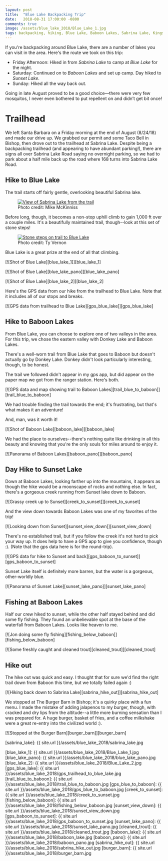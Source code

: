 ```yaml
---
layout: post
title:  "Blue Lake Backpacking Trip"
date:   2018-08-31 17:00:00 -0800
comments: true
image: /assets/blue_lake_2018/Blue_Lake_1.jpg
tags: backpacking, hiking, Blue Lake, Baboon Lakes, Sabrina Lake, Kings Canyon,  Sierras
---
```


If you're backpacking around Blue Lake, there are a number of lakes you can visit in the area. Here's the route we took on this trip:
* Friday Afternoon: Hiked in from *Sabrina Lake* to camp at *Blue Lake* for the night.
* Saturday: Continued on to *Baboon Lakes* and set up camp. Day hiked to *Sunset Lake*.
* Sunday: Hiked all the way back out.

Going in late August proved to be a good choice—there were very few mosquitos, I never even bothered to put repellent on and didn’t get bit once!

# Trailhead

We left Santa Barbara on a Friday morning at the end of August (8/24/18) and made our drive up. We grabbed our permit and some Taco Bell in Bishop, then drove out to the trailhead at Sabrina Lake. Despite being a backpacking trailhead (and appearing to have abundant parking!), there are signs all over Sabrina Lake Road saying no overnight parking, so we had to park about a half mile back up the road where 168 turns into Sabrina Lake Road.

## Hike to Blue Lake

The trail starts off fairly gentle, overlooking beautiful Sabrina lake. 

<figure>
  <a href="{{ site.url }}/assets/blue_lake_2018/sabrina_lake.jpg"><img src="{{ site.url }}/assets/blue_lake_2018/sabrina_lake.jpg" alt="View of Sabrina Lake from the trail"/></a>
  <figcaption>Photo credit: Mike McKinniss</figcaption>
</figure>

Before long, though, it becomes a non-stop uphill climb to gain 1,000 ft over a couple miles. It's a beautifully maintained trail, though--look at this set of stone steps!

<figure>
  <a href="{{ site.url }}/assets/blue_lake_2018/stone_steps.jpg"><img src="{{ site.url }}/assets/blue_lake_2018/stone_steps.jpg" alt="Stone steps on trail to Blue Lake"/></a>
  <figcaption>Photo credit: Ty Vernon</figcaption>
</figure>

Blue Lake is a great prize at the end of all that climbing.

[![Shot of Blue Lake][blue_lake_1]][blue_lake_1]

[![Shot of Blue Lake][blue_lake_pano]][blue_lake_pano]

[![Shot of Blue Lake][blue_lake_2]][blue_lake_2]

Here's the GPS data from our hike from the trailhead to Blue Lake. Note that it includes all of our stops and breaks. 

[![GPS data from trailhead to Blue Lake][gps_blue_lake]][gps_blue_lake]

## Hike to Baboon Lakes

From Blue Lake, you can choose to explore one of two valleys in the area. For this trip, we chose the eastern valley with Donkey Lake and Baboon Lakes. 

There's a well-worn trail from Blue Lake that goes to Baboon but doesn't actually go by Donkey Lake. Donkey didn't look particularly interesting, though, to be honest.

The trail we followed didn't appear in my gps app, but did appear on the paper map we got from the ranger station. Here's both. 

[![GPS data and map showing trail to Baboon Lakes][trail_blue_to_baboon]][trail_blue_to_baboon]

We had trouble finding the trail towards the end; it's frustrating, but that's what makes it an adventure!

And, man, was it worth it! 

[![Shot of Baboon Lake][baboon_lake]][baboon_lake]

We had the place to ourselves--there's nothing quite like drinking in all this beauty and knowing that you're the only souls for miles around to enjoy it.

[![Panorama of Baboon Lakes][baboon_pano]][baboon_pano]

## Day Hike to Sunset Lake
Down at Baboon Lakes, looking farther up into the mountains, it appears as though the hike would be a moonscape of rocks and nothing else. In fact, there's a gorgeous creek running from Sunset lake down to Baboon. 

[![Grassy creek up to Sunset][creek_to_sunset]][creek_to_sunset]

And the view down towards Baboon Lakes was one of my favorites of the trip!

[![Looking down from Sunset][sunset_view_down]][sunset_view_down]

There's no established trail, but if you follow the creek it's not hard to pick your way up. It does help to have a GPS app to give you confidence, though :). (Note that the gps data here is for the round-trip).

[![GPS data for hike to Sunset and back][gps_baboon_to_sunset]][gps_baboon_to_sunset]

Sunset Lake itself is definitely more barren, but the water is a gorgeous, other-worldly blue.

[![Panorama of Sunset Lake][sunset_lake_pano]][sunset_lake_pano]

## Fishing at Baboon Lakes
Half our crew hiked to sunset, while the other half stayed behind and did some fly fishing. They found an unbelievable spot at the base of the waterfall from Baboon Lakes. Looks like heaven to me.

[![Jon doing some fly fishing][fishing_below_baboon]][fishing_below_baboon]

[![Some freshly caught and cleaned trout][cleaned_trout]][cleaned_trout]

## Hike out

The hike out was quick and easy. I thought that for sure we'd find the right trail down from Baboon this time, but we totally failed again :)

[![Hiking back down to Sabrina Lake][sabrina_hike_out]][sabrina_hike_out]

We stopped at The Burger Barn in Bishop; it's a quirky place with a fun menu. I made the mistake of adding jalapenos to my burger, though, with cracked and dry lips from the altitude--a little more burning sensation than I was prepared for. A huge burger, basket of fries, and a coffee milkshake were a great re-entry into the civilized world :).

[![Stopped at the Burger Barn][burger_barn]][burger_barn]



[sabrina_lake]: {{ site.url }}/assets/blue_lake_2018/sabrina_lake.jpg

[blue_lake_1]: {{ site.url }}/assets/blue_lake_2018/Blue_Lake_1.jpg
[blue_lake_pano]: {{ site.url }}/assets/blue_lake_2018/blue_lake_pano.jpg
[blue_lake_2]: {{ site.url }}/assets/blue_lake_2018/Blue_Lake_2.jpg
[gps_blue_lake]: {{ site.url }}/assets/blue_lake_2018/gps_trailhead_to_blue_lake.jpg
[trail_blue_to_baboon]: {{ site.url }}/assets/blue_lake_2018/trail_blue_to_baboon.jpg
[gps_blue_to_baboon]: {{ site.url }}/assets/blue_lake_2018/gps_blue_to_baboon.jpg
[creek_to_sunset]: {{ site.url }}/assets/blue_lake_2018/creek_to_sunset.jpg
[fishing_below_baboon]: {{ site.url }}/assets/blue_lake_2018/fishing_below_baboon.jpg
[sunset_view_down]: {{ site.url }}/assets/blue_lake_2018/sunset_view_down.jpg
[gps_baboon_to_sunset]: {{ site.url }}/assets/blue_lake_2018/gps_baboon_to_sunset.jpg
[sunset_lake_pano]: {{ site.url }}/assets/blue_lake_2018/sunset_lake_pano.jpg
[cleaned_trout]: {{ site.url }}/assets/blue_lake_2018/cleaned_trout.jpg
[baboon_lake]: {{ site.url }}/assets/blue_lake_2018/baboon_lake.jpg
[baboon_pano]: {{ site.url }}/assets/blue_lake_2018/baboon_pano.jpg
[sabrina_hike_out]: {{ site.url }}/assets/blue_lake_2018/sabrina_hike_out.jpg
[burger_barn]: {{ site.url }}/assets/blue_lake_2018/burger_barn.jpg